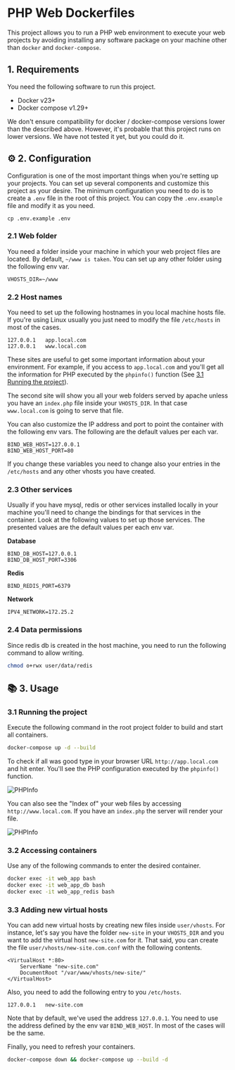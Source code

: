 # PHP Web Dockerfiles

This project allows you to run a PHP web environment to execute your web projects by avoiding installing
any software package on your machine other than `docker`  and `docker-compose`.

## 1. Requirements

You need the following software to run this project.

- Docker v23+
- Docker compose v1.29+

We don't ensure compatibility for docker / docker-compose versions lower than the described above. However, it's probable
that this project runs on lower versions. We have not tested it yet, but you could do it.

## :gear: 2. Configuration

Configuration is one of the most important things when you're setting up your projects. You can set up several
components and customize this project as your desire. The minimum configuration you need to do is to create a
`.env` file in the root of this project. You can copy the `.env.example` file and modify it as you need.

```shell
cp .env.example .env
```

### 2.1 Web folder

You need a folder inside your machine in which your web project files are located. By default, `~/www is taken`.
You can set up any other folder using the following env var. 

```dotenv
VHOSTS_DIR=~/www
```

### 2.2 Host names

You need to set up the following hostnames in you local machine hosts file. If you're using Linux usually you
just need to modify the file `/etc/hosts` in most of the cases.

```text
127.0.0.1   app.local.com
127.0.0.1   www.local.com
```

These sites are useful to get some important information about your environment. For example, if you access
to `app.local.com` and you'll get all the information for PHP executed by the `phpinfo()` function (See
[3.1 Running the project](#31-running-the-project)).

The second site will show you all your web folders served by apache unless you have an `index.php` file
inside your `VHOSTS_DIR`. In that case `www.local.com` is going to serve that file.

You can also customize the IP address and port to point the container with the following env vars. The
following are the default values per each var.

```dotenv
BIND_WEB_HOST=127.0.0.1
BIND_WEB_HOST_PORT=80
```

If you change these variables you need to change also your entries in the `/etc/hosts` and any other vhosts you
have created.

### 2.3 Other services

Usually if you have mysql, redis or other services installed locally in your machine you'll need to change
the bindings for that services in the container. Look at the following values to set up those services. The
presented values are the default values per each env var.

**Database**

```dotenv
BIND_DB_HOST=127.0.0.1
BIND_DB_HOST_PORT=3306
```

**Redis**

```dotenv
BIND_REDIS_PORT=6379
```

**Network**

```dotenv
IPV4_NETWORK=172.25.2
```

### 2.4 Data permissions

Since redis db is created in the host machine, you need to run the following command to allow writing.

```bash
chmod o+rwx user/data/redis
```

## :books: 3. Usage

### 3.1 Running the project

Execute the following command in the root project folder to build and start all containers.

```bash
docker-compose up -d --build
```

To check if all was good type in your browser URL `http://app.local.com` and hit enter. You'll see the
PHP configuration executed by the `phpinfo()` function.

![PHPInfo](https://blog.pleets.org/img/articles/phpinfo_php_web_dockerfiles.png)

You can also see the "Index of" your web files by accessing `http://www.local.com`. If you have an `index.php` the server
will render your file.

![PHPInfo](https://blog.pleets.org/img/articles/index_of_directory_apache.png)

### 3.2 Accessing containers

Use any of the following commands to enter the desired container.

```bash
docker exec -it web_app bash
docker exec -it web_app_db bash
docker exec -it web_app_redis bash
```

### 3.3 Adding new virtual hosts

You can add new virtual hosts by creating new files inside `user/vhosts`. For instance, let's say you have the
folder `new-site` in your `VHOSTS_DIR` and you want to add the virtual host `new-site.com` for it. That said, you
can create the file `user/vhosts/new-site.com.conf` with the following contents. 

```apacheconf
<VirtualHost *:80>
    ServerName "new-site.com"
    DocumentRoot "/var/www/vhosts/new-site/"
</VirtualHost>
```

Also, you need to add the following entry to you `/etc/hosts`.

```text
127.0.0.1   new-site.com
```

Note that by default, we've used the address `127.0.0.1`. You need to use the address defined by the env var 
`BIND_WEB_HOST`. In most of the cases will be the same.

Finally, you need to refresh your containers.

```bash
docker-compose down && docker-compose up --build -d
```